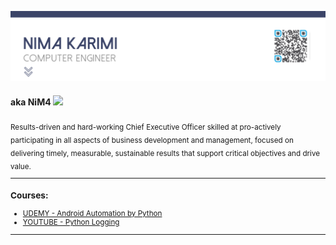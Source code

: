 
![Header](assets/head.png)
#### aka **NiM4**   <img src="https://media.giphy.com/media/hvRJCLFzcasrR4ia7z/giphy.gif" width="15px"> 



<sub>
Results-driven and hard-working Chief Executive Officer skilled at pro-actively participating in all aspects of business development and management, focused on delivering timely, measurable, sustainable results that support critical objectives and drive value. 
</sup>

_____

### Courses: <br>
* [UDEMY - Android Automation by Python ](https://www.udemy.com/course/android-automation-by-python-easy-dive-in/?referralCode=0619833B02BFB78C51E8)
* [YOUTUBE - Python Logging ](https://www.youtube.com/watch?v=ujbyIqctZq0&t=402s&ab_channel=NiM4-TechnologyGEEK)
___
